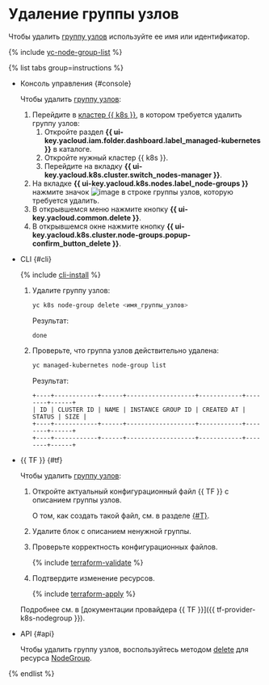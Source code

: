 # Удаление группы узлов

Чтобы удалить [группу узлов](../../concepts/index.md#node-group) используйте ее имя или идентификатор.

{% include [yc-node-group-list](../../../_includes/managed-kubernetes/node-group-list.md) %}

{% list tabs group=instructions %}

- Консоль управления {#console}

  Чтобы удалить [группу узлов](../../concepts/index.md#node-group):
  1. Перейдите в [кластер {{ k8s }}](../../concepts/index.md#kubernetes-cluster), в котором требуется удалить группу узлов:
     1. Откройте раздел **{{ ui-key.yacloud.iam.folder.dashboard.label_managed-kubernetes }}** в каталоге.
     1. Откройте нужный кластер {{ k8s }}.
     1. Перейдите на вкладку **{{ ui-key.yacloud.k8s.cluster.switch_nodes-manager }}**.
  1. На вкладке **{{ ui-key.yacloud.k8s.nodes.label_node-groups }}** нажмите значок ![image](../../../_assets/console-icons/ellipsis.svg) в строке группы узлов, которую требуется удалить.
  1. В открывшемся меню нажмите кнопку **{{ ui-key.yacloud.common.delete }}**.
  1. В открывшемся окне нажмите кнопку **{{ ui-key.yacloud.k8s.cluster.node-groups.popup-confirm_button_delete }}**.

- CLI {#cli}

  {% include [cli-install](../../../_includes/cli-install.md) %}

  1. Удалите группу узлов:

     ```bash
     yc k8s node-group delete <имя_группы_узлов>
     ```

     Результат:

     ```text
     done
     ```

  1. Проверьте, что группа узлов действительно удалена:

     ```bash
     yc managed-kubernetes node-group list
     ```

     Результат:

     ```text
     +----+------------+------+-------------------+------------+--------+------+
     | ID | CLUSTER ID | NAME | INSTANCE GROUP ID | CREATED AT | STATUS | SIZE |
     +----+------------+------+-------------------+------------+--------+------+
     +----+------------+------+-------------------+------------+--------+------+
     ```

- {{ TF }} {#tf}

  Чтобы удалить [группу узлов](../../concepts/index.md#node-group):
  1. Откройте актуальный конфигурационный файл {{ TF }} с описанием группы узлов.

     О том, как создать такой файл, см. в разделе [{#T}](node-group-create.md).
  1. Удалите блок с описанием ненужной группы.
  1. Проверьте корректность конфигурационных файлов.

     {% include [terraform-validate](../../../_includes/mdb/terraform/validate.md) %}

  1. Подтвердите изменение ресурсов.

     {% include [terraform-apply](../../../_includes/mdb/terraform/apply.md) %}

  Подробнее см. в [документации провайдера {{ TF }}]({{ tf-provider-k8s-nodegroup }}).

- API {#api}

  Чтобы удалить группу узлов, воспользуйтесь методом [delete](../../api-ref/NodeGroup/delete.md) для ресурса [NodeGroup](../../api-ref/NodeGroup/).

{% endlist %}